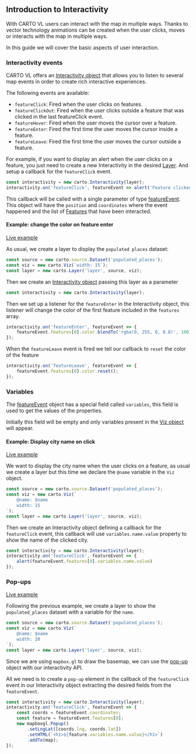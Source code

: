 ## Introduction to Interactivity

With CARTO VL users can interact with the map in multiple ways. Thanks to vector technology animations can be created when the user clicks, moves or interacts with the map in multiple ways.

In this guide we will cover the basic aspects of user interaction.

### Interactivity events

CARTO VL offers an [Interactivity object](https://carto.com/developers/carto-vl/reference/#cartointeractivity) that allows you to listen to several
map events in order to create rich interactive experiences.

The following events are available:

- `featureClick`: Fired when the user clicks on features.
- `featureClickOut`: Fired when the user clicks outside a feature that was clicked in the last featureClick event.
- `featureHover`: Fired when the user moves the cursor over a feature.
- `featureEnter`: Fired the first time the user moves the cursor inside a feature.
- `featureLeave`: Fired the first time the user moves the cursor outside a feature.

For example, if you want to display an alert when the user clicks on a feature, you just need to create a new Interactivity in the desired [Layer](https://carto.com/developers/carto-vl/reference/#cartolayer). And setup a callback for the `featureClick` event.


```js
const interactivity = new carto.Interactivity(layer);
interactivity.on('featureClick', featureEvent => alert('Feature clicked'));
```

This callback will be called with a single parameter of type [featureEvent](https://carto.com/developers/carto-vl/reference/#featureevent). This object will have the `position` and `coordinates` where the
event happened and the list of [Features](https://carto.com/developers/carto-vl/reference/#feature) that have been interacted.

#### Example: change the color on feature enter

[Live example](http://carto.com/developers/carto-vl/examples/maps/guides/interactivity/featureEnter.html)

As usual, we create a layer to display the `populated places` dataset:

```js
const source = new carto.source.Dataset('populated_places');
const viz = new carto.Viz(`width: 15`);
const layer = new carto.Layer('layer', source, viz);
```

Then we create an [Interactivity object](https://carto.com/developers/carto-vl/reference/#cartointeractivity) passing this layer as a parameter


```js
const interactivity = new carto.Interactivity(layer);
```

Then we set up a listener for the `featureEnter` in the Interactivity object, this listener will change the color of the first
feature included in the `features` array.

```js
interactivity.on('featureEnter', featureEvent => {
    featureEvent.features[0].color.blendTo('rgba(0, 255, 0, 0.8)', 100);
});
```

When the `featureLeave` event is fired we tell our callback to `reset` the color of the feature

```js
interactivity.on('featureLeave', featureEvent => {
    featureEvent.features[0].color.reset();
});
```

### Variables

The [featureEvent](https://carto.com/developers/carto-vl/reference/#featureevent) object has a special field called `variables`, this field
is used to get the values of the properties.

Initially this field will be empty and only variables present in the [Viz object](https://carto.com/developers/carto-vl/reference/#vizspec) will appear.

#### Example: Display city name on click

[Live example](http://carto.com/developers/carto-vl/examples/maps/guides/interactivity/variables.html)

We want to display the city name when the user clicks on a feature, as usual we create a layer but this time we declare the `@name` variable
in the `Viz` object.

```js
const source = new carto.source.Dataset('populated_places');
const viz = new carto.Viz(`
    @name: $name
    width: 15
`);
const layer = new carto.Layer('layer', source, viz);
```

Then we create an Interactivity object defining a callback for the  `featureClick` event, this callback will use `variables.name.value` property
to show the name of the clicked city.

```js
const interactivity = new carto.Interactivity(layer);
interactivity.on('featureClick', featureEvent => {
    alert(featureEvent.features[0].variables.name.value)
});
```

### Pop-ups

[Live example](http://carto.com/developers/carto-vl/examples/maps/guides/interactivity/popups.html)

Following the previous example, we create a layer to show the `populated_places` dataset with a variable for the `name`.

```js
const source = new carto.source.Dataset('populated_places');
const viz = new carto.Viz(`
    @name: $name
    width: 20
`);
const layer = new carto.Layer('layer', source, viz);
```

Since we are using `mapbox.gl` to draw the basemap, we can use the [pop-up](https://www.mapbox.com/mapbox-gl-js/api#popup) object with our interactivity API.

All we need is to create a `pop-up` element in the callback of the `featureClick` event in our Interactivity object extracting the desired
fields from the `featureEvent`.

```js
const interactivity = new carto.Interactivity(layer);
interactivity.on('featureClick', featureEvent => {
    const coords = featureEvent.coordinates;
    const feature = featureEvent.features[0];
    new mapboxgl.Popup()
        .setLngLat([coords.lng, coords.lat])
        .setHTML(`<h1>${feature.variables.name.value}</h1>`)
        .addTo(map);
});
```
